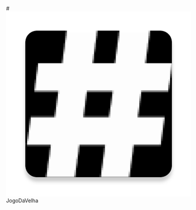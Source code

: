 #![icone](https://raw.githubusercontent.com/cleber-abreu/JogoDaVelha/master/app/src/main/ic_launcher-web.png) JogoDaVelha
